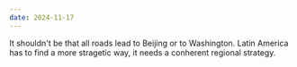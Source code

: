 ```yaml
---
date: 2024-11-17
---
```


It shouldn't be that all roads lead to Beijing or to Washington. Latin America has to find a more stragetic way, it needs a conherent regional strategy.